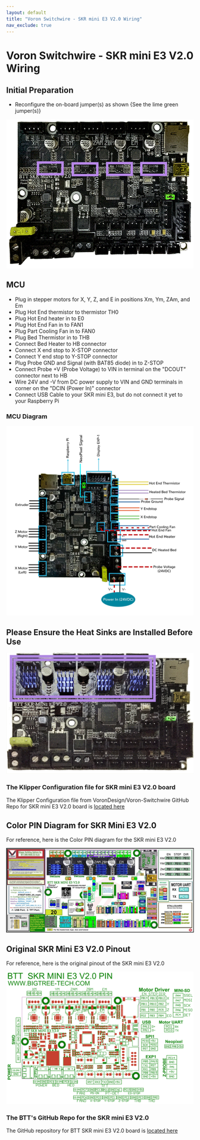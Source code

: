 ```yaml
---
layout: default
title: "Voron Switchwire - SKR mini E3 V2.0 Wiring"
nav_exclude: true
---
```


# Voron Switchwire - SKR mini E3 V2.0 Wiring

## Initial Preparation

* Reconfigure the on-board jumper(s) as shown {See the lime green jumper(s)}

![](./images/PREP_SKR_mini_E3_V2.0_150.png)

## MCU

* Plug in stepper motors for X, Y, Z, and E in positions Xm, Ym, ZAm, and Em
* Plug Hot End thermistor to thermistor TH0
* Plug Hot End heater in to E0
* Plug Hot End Fan in to FAN1
* Plug Part Cooling Fan in to FAN0
* Plug Bed Thermistor in to THB
* Connect Bed Heater to HB connector
* Connect X end stop to X-STOP connector
* Connect Y end stop to Y-STOP connector
* Plug Probe GND and Signal (with BAT85 diode) in to Z-STOP
* Connect Probe +V (Probe Voltage) to VIN in terminal on the "DCOUT" connector next to HB
* Wire 24V and -V from DC power supply to VIN and GND terminals in corner on the "DCIN (Power In)" connector
* Connect USB Cable to your SKR mini E3, but do not connect it yet to your Raspberry Pi

### MCU Diagram

![](./images/SW_Wiring_Diagram_SKR_mini_E3_V2.0_150.jpg)

## Please Ensure the Heat Sinks are Installed Before Use

![](./images/SKR_mini_E3_V2.0_heatsinks_150.png)

### The Klipper Configuration file for SKR mini E3 V2.0 board

The Klipper Configuration file from VoronDesign/Voron-Switchwire GitHub Repo for SKR mini E3 V2.0 board is [located here](https://github.com/VoronDesign/Voron-Switchwire/blob/master/Firmware/skr_mini_e3_v2_config.cfg)

## Color PIN Diagram for SKR Mini E3 V2.0
For reference, here is the Color PIN diagram for the SKR mini E3 V2.0

![](./images/SKR_mini_E3_V2.0_Color_PIN_diagram_300.jpg)

## Original SKR Mini E3 V2.0 Pinout

For reference, here is the original pinout of the SKR mini E3 V2.0

![](./images/miniE3-v20-pinout.png)

### The BTT's GitHub Repo for the SKR mini E3 V2.0

The GitHub repository for BTT SKR mini E3 V2.0 board is [located here](https://github.com/bigtreetech/BIGTREETECH-SKR-mini-E3/tree/master/hardware/BTT%20SKR%20MINI%20E3%20V2.0)
